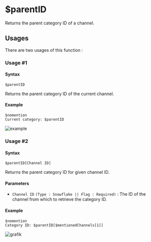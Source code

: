 # $parentID
Returns the parent category ID of a channel.

## Usages
There are two usages of this function :

### Usage #1
#### Syntax
```
$parentID
```
Returns the parent category ID of the current channel.

#### Example
```
$nomention
Current category: $parentID
```
![example](https://user-images.githubusercontent.com/94063167/199015904-8c1635fc-ae14-40e6-9102-5f0a94a65cb7.png)

### Usage #2
#### Syntax
```
$parentID[Channel ID]
```
Returns the parent category ID for given channel ID.

#### Parameters
- `Channel ID` `(Type : Snowflake || Flag : Required)` : The ID of the channel from which to retrieve the category ID.

#### Example
```
$nomention
Category ID: $parentID[$mentionedChannels[1]]
```
![grafik](https://user-images.githubusercontent.com/94063167/199022843-84b86272-d690-4630-99ba-80e024ffea52.png)
